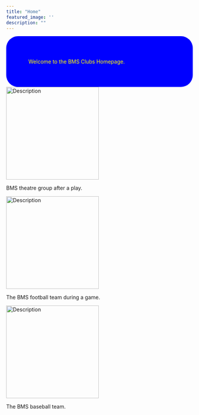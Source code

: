 ```yaml
---
title: "Home"
featured_image: ''
description: ""
---
```


  <div style="background-color: blue; padding: 60px; border-radius: 32px; color:yellow;">
  Welcome to the BMS Clubs Homepage.
</div>
</div>

<img src="images/BMS4.jpg" alt="Description" style="width: 250px; margin-right: 10px;">
  <p>BMS theatre group after a play.</p>
</div>  

<img src="https://resources.finalsite.net/images/f_auto,q_auto,t_image_size_2/v1690389009/mcpsorg/hyzt3aygytdob2skqbzt/footballforwebsite.jpg" alt="Description" style="width: 250px; margin-right: 10px;">
<p>The BMS football team during a game.</p>
</div>

<img src="https://resources.finalsite.net/images/f_auto,q_auto,t_image_size_4/v1743437065/mcpsorg/w7hu0u7jc5lzak9ztbnz/BaseballMarch2025.jpg" alt="Description" style="width: 250px; margin-right: 10px;">
<p>The BMS baseball team.</p>
</div>
